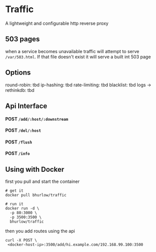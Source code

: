 # Traffic

A lightweight and configurable http reverse proxy

## 503 pages

when a service becomes unavailable traffic will attempt to serve `/var/503.html`. If that file doesn't exist it will serve a built int 503 page

## Options

round-robin: tbd
ip-hashing: tbd
rate-limiting: tbd
blacklist: tbd
logs -> rethinkdb: tbd

## Api Interface

#### POST `/add/:host/:downstream`

#### POST `/del/:host`

#### POST `/flush`

#### POST `/info`

## Using with Docker

first you pull and start the container

```
# get it
docker pull bhurlow/traffic

# run it 
docker run -d \
  -p 80:3000 \
  -p 3500:3500 \
  bhurlow/traffic
```

then you add routes using the api 

```
curl -X POST \
 <docker-host-ip>:3500/add/hi.example.com/192.168.99.100:3500
```

